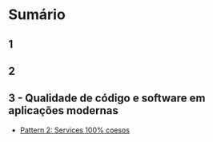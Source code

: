 # Sumário

## 1

## 2

## 3 - Qualidade de código e software em aplicações modernas

- [Pattern 2: Services 100% coesos](./3/services-coesos.md)
